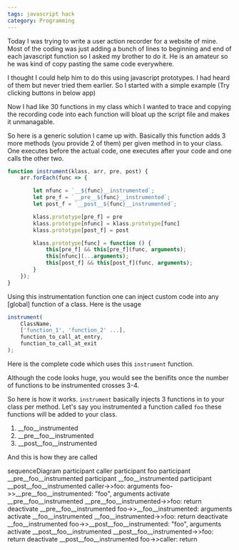 ```yaml
---
tags: javascript hack
category: Programming
---
```


Today I was trying to write a user action recorder for a website of mine. Most of the coding was just adding a bunch of lines to beginning and end of each javascript function so I asked my brother to do it. He is an amateur so he was kind of copy pasting the same code everywhere.

I thought I could help him to do this using javascript prototypes. I had heard of them but never tried them earlier. So I started with a simple example (Try clicking buttons in below app)

<script async src="//jsfiddle.net/qjvgtxem/1/embed/result,js,html,css"></script>

Now I had like 30 functions in my class which I wanted to trace and copying the recording code into each function will bloat up the script file and makes it unmanagable.

So here is a generic solution I came up with. Basically this function adds 3 more methods (you provide 2 of them) per given method in to your class. One executes before the actual code, one executes after your code and one calls the other two.

```javascript
function instrument(klass, arr, pre, post) {
    arr.forEach(func => {

        let nfunc = `__${func}__instrumented`;
        let pre_f = `__pre__${func}__instrumented`;
        let post_f = `__post__${func}__instrumented`;

        klass.prototype[pre_f] = pre
        klass.prototype[nfunc] = klass.prototype[func]
        klass.prototype[post_f] = post

        klass.prototype[func] = function () {
            this[pre_f] && this[pre_f](func, arguments);
            this[nfunc](...arguments);
            this[post_f] && this[post_f](func, arguments);
        }
    });
}
```

Using this instrumentation function one can inject custom code into any [global] function of a class. Here is the usage

```javascript
instrument(
    ClassName, 
    ['function_1', 'function_2' ...],
    function_to_call_at_entry,
    function_to_call_at_exit
);
```

Here is the complete code which uses this `instrument` function.

<script async src="//jsfiddle.net/ze61m57n/embed/js,result,html,css"></script>

Although the code looks huge, you would see the benifits once the number of functions to be instrumented crosses 3-4.


So here is how it works. `instrument` basically injects 3 functions in to your class per method. Let's say you instrumented a function called `foo` these functions will be added to your class.
1. \_\_foo\_\_instrumented
2. \_\_pre\_\_foo\_\_instrumented
3. \_\_post\_\_foo\_\_instrumented

And this is how they are called
<div class="mermaid">
sequenceDiagram
    participant caller
    participant foo
    participant __pre__foo__instrumented
    participant __foo__instrumented
    participant __post__foo__instrumented
    caller->>foo: arguments
    foo->>__pre__foo__instrumented: "foo", arguments
    activate __pre__foo__instrumented
    __pre__foo__instrumented->>foo: return
    deactivate __pre__foo__instrumented
    foo->>__foo__instrumented: arguments
    activate __foo__instrumented
    __foo__instrumented->>foo: return
    deactivate __foo__instrumented
    foo->>__post__foo__instrumented: "foo", arguments
    activate __post__foo__instrumented
    __post__foo__instrumented->>foo: return
    deactivate __post__foo__instrumented
    foo->>caller: return
</div>

<!--mermaid js-->
<script src="https://cdn.jsdelivr.net/npm/mermaid/dist/mermaid.min.js"></script>
<script>mermaid.initialize({startOnLoad:true});</script>

